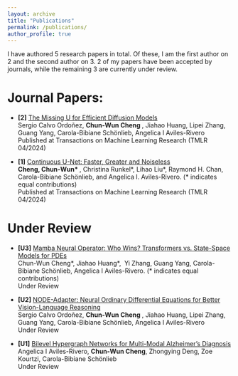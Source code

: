 ```yaml
---
layout: archive
title: "Publications"
permalink: /publications/
author_profile: true
---
```

I have authored 5 research papers in total. Of these, I am the first author on 2 and the second author on 3. 2 of my papers have been accepted by journals, while the remaining 3 are currently under review.

Journal Papers:
======
* <b>[2]</b> [The Missing U for Efficient Diffusion Models](https://openreview.net/pdf?id=Y4YWzBiTEV) <br>
Sergio Calvo Ordoñez, <b> Chun-Wun Cheng </b>, Jiahao Huang, Lipei Zhang, Guang Yang, Carola-Bibiane Schönlieb, Angelica I Aviles-Rivero <br>
Published at Transactions on Machine Learning Research (TMLR 04/2024)

* <b>[1]</b> [Continuous U-Net: Faster, Greater and Noiseless](https://openreview.net/pdf?id=ongi2oe3Fr) <br>
<b> Cheng, Chun-Wun* </b>, Christina Runkel*, Lihao Liu*, Raymond H. Chan, Carola-Bibiane Schönlieb, and Angelica I. Aviles-Rivero.  (* indicates equal contributions) <br>
Published at Transactions on Machine Learning Research (TMLR 04/2024)

Under Review
======
* <b>[U3]</b> [Mamba Neural Operator: Who Wins? Transformers vs. State-Space Models for PDEs](https://export.arxiv.org/abs/2410.02113) <br>
Chun-Wun Cheng*, Jiahao Huang*,  Yi Zhang, Guang Yang, Carola-Bibiane Schönlieb, Angelica I Aviles-Rivero. (* indicates equal contributions) <br>
Under Review

* <b>[U2]</b> [NODE-Adapter: Neural Ordinary Differential Equations for Better Vision-Language Reasoning](https://arxiv.org/pdf/2407.08672) <br>
Sergio Calvo Ordoñez, <b> Chun-Wun Cheng </b>, Jiahao Huang, Lipei Zhang, Guang Yang, Carola-Bibiane Schönlieb, Angelica I Aviles-Rivero <br>
Under Review

* <b>[U1]</b> [Bilevel Hypergraph Networks for Multi-Modal Alzheimer’s Diagnosis](https://arxiv.org/pdf/2403.12719v1.pdf) <br>
Angelica I Aviles-Rivero, <b>Chun-Wun Cheng</b>, Zhongying Deng, Zoe Kourtzi, Carola-Bibiane Schönlieb <br>
Under Review